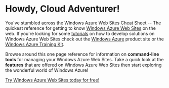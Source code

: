 Howdy, Cloud Adventurer!
========================

You've stumbled across the Windows Azure Web Sites Cheat Sheet -- The quickest reference for getting to know [Windows Azure Web Sites][WAWS] on the web. If you're looking for some [tutorials][WAWSTutorial] on how to develop solutions on Windows Azure Web Sites check out the [Windows Azure][WindowsAzure] product site or the [Windows Azure Training Kit][WATK].

Browse around this one page reference for information on **command-line tools**<!--, **language references**, lesser known **utilities**--> for managing your Windows Azure Web Sites. Take a quick look at the **features** that are offered on Windows Azure Web Sites then start exploring the wonderful world of Windows Azure!

[Try Windows Azure Web Sites today for free!][FreeTrial]

[WindowsAzure]: http://www.windowsazure.com
[WAWSTutorial]: http://www.windowsazure.com/en-us/develop/overview
[WAWS]: http://www.windowsazure.com/en-us/home/scenarios/web-sites
[WATK]: http://www.windowsazure.com/en-us/develop/net/other-resources/training-kit
[FreeTrial]: http://www.windowsazure.com/en-us/pricing/free-trial/?WT.mc_id=ACBCB6EE5